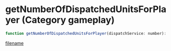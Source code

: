 # getNumberOfDispatchedUnitsForPlayer (Category gameplay)

```js
function getNumberOfDispatchedUnitsForPlayer(dispatchService: number): number
```

[filename](getNumberOfDispatchedUnitsForPlayer_m.md ':include')